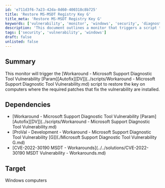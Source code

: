 ```yaml
---
id: 'e711d3f6-7a23-42da-8d60-400318c8b725'
title: 'Restore MS-MSDT Registry Key G'
title_meta: 'Restore MS-MSDT Registry Key G'
keywords: ['vulnerability', 'monitor', 'windows', 'security', 'diagnostic']
description: 'This document outlines a monitor that triggers a script to restore the key on Windows computers where the required patches for the Microsoft Support Diagnostic Tool vulnerability are installed. It includes dependencies and target information for effective implementation.'
tags: ['security', 'vulnerability', 'windows']
draft: false
unlisted: false
---
```


## Summary

This monitor will trigger the [Workaround - Microsoft Support Diagnostic Tool Vulnerability [Param][Autofix][DV]](../scripts/Workaround - Microsoft Support Diagnostic Tool Vulnerability.md) script to restore the key on computers where the required patches that fix the vulnerability are installed.

## Dependencies

- [Workaround - Microsoft Support Diagnostic Tool Vulnerability [Param][Autofix][DV]](../scripts/Workaround - Microsoft Support Diagnostic Tool Vulnerability.md)
- [ProVal - Development - Workaround - Microsoft Support Diagnostic Tool Vulnerability [G]](./Microsoft Support Diagnostic Tool Vulnerability G.md)
- [CVE-2022-30190 MSDT - Workarounds](../../solutions/CVE-2022-30190 MSDT Vulnerability - Workarounds.md)

## Target

Windows computers



